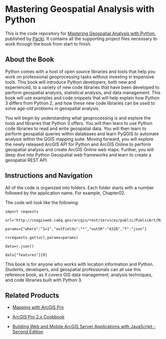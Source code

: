 # Mastering Geospatial Analysis with Python
This is the code repository for [Mastering Geospatial Analysis with Python](https://www.packtpub.com/application-development/mastering-geospatial-analysis-python?utm_source=github&utm_medium=repository&utm_campaign=9781788293334), published by [Packt](https://www.packtpub.com/?utm_source=github). It contains all the supporting project files necessary to work through the book from start to finish.
## About the Book
Python comes with a host of open source libraries and tools that help you work on professional geoprocessing tasks without investing in expensive tools. This book will introduce Python developers, both new and experienced, to a variety of new code libraries that have been developed to perform geospatial analysis, statistical analysis, and data management. This book will use examples and code snippets that will help explain how Python 3 differs from Python 2, and how these new code libraries can be used to solve age-old problems in geospatial analysis.

You will begin by understanding what geoprocessing is and explore the tools and libraries that Python 3 offers. You will then learn to use Python code libraries to read and write geospatial data. You will then learn to perform geospatial queries within databases and learn PyQGIS to automate analysis within the QGIS mapping suite. Moving forward, you will explore the newly released ArcGIS API for Python and ArcGIS Online to perform geospatial analysis and create ArcGIS Online web maps. Further, you will deep dive into Python Geospatial web frameworks and learn to create a geospatial REST API.

## Instructions and Navigation
All of the code is organized into folders. Each folder starts with a number followed by the application name. For example, Chapter02.



The code will look like the following:
```
import requests

url='http://coagisweb.cabq.gov/arcgis/rest/services/public/PublicArt/MapServer/0/query'

params={"where":"1=1","outFields":"*","outSR":"4326","f":"json"}

r=requests.get(url,params=params)

data=r.json()

data["features"][0]
```

This book is for anyone who works with location information and Python. Students, developers, and geospatial professionals can all use this reference book, as it covers GIS data management, analysis techniques, and code libraries built with Python 3.

## Related Products
* [Mapping with ArcGIS Pro](https://www.packtpub.com/application-development/mapping-arcgis-pro?utm_source=github&utm_medium=repository&utm_campaign=9781788298001)

* [ArcGIS Pro 2.x Cookbook](https://www.packtpub.com/application-development/arcgis-pro-2x-cookbook?utm_source=github&utm_medium=repository&utm_campaign=9781788299039)

* [Building Web and Mobile ArcGIS Server Applications with JavaScript - Second Edition](https://www.packtpub.com/application-development/building-web-and-mobile-arcgis-server-applications-javascript-second-edition?utm_source=github&utm_medium=repository&utm_campaign=9781787280526)
